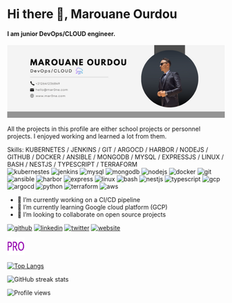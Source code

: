 # Hi there 👋, Marouane Ourdou
#### I am junior DevOps/CLOUD engineer.
![I am junior DevOps/CLOUD engineer.](./banner_mrri.png)

All the projects in this profile are either school projects or personnel projects. I enjoyed working and learned a lot from them.

Skills: KUBERNETES / JENKINS / GIT / ARGOCD / HARBOR / NODEJS / GITHUB / DOCKER / ANSIBLE / MONGODB / MYSQL / EXPRESSJS / LINUX / BASH / NESTJS / TYPESCRIPT / TERRAFORM <br>
<img src='https://unpkg.com/simple-icons@v7/icons/kubernetes.svg' alt='kubernestes' height='40'>
<img src='https://unpkg.com/simple-icons@v7/icons/jenkins.svg' alt='jenkins' height='40'>
<img src='https://unpkg.com/simple-icons@v7/icons/mysql.svg' alt='mysql' height='40'>
<img src='https://unpkg.com/simple-icons@v7/icons/mongodb.svg' alt='mongodb' height='40'>
<img src='https://cdn.jsdelivr.net/npm/simple-icons@3.0.1/icons/node-dot-js.svg' alt='nodejs' height='40'>
<img src='https://unpkg.com/simple-icons@v7/icons/docker.svg' alt='docker' height='40'>
<img src='https://unpkg.com/simple-icons@v7/icons/git.svg' alt='git' height='40'>
<img src='https://unpkg.com/simple-icons@v7/icons/ansible.svg' alt='ansible' height='40'>
<img src='https://unpkg.com/simple-icons@v7/icons/harbor.svg' alt='harbor' height='40'>
<img src='https://unpkg.com/simple-icons@v7/icons/express.svg' alt='express' height='40'>
<img src='https://unpkg.com/simple-icons@v7/icons/linux.svg' alt='linux' height='40'>
<img src='https://unpkg.com/simple-icons@v7/icons/gnubash.svg' alt='bash' height='40'>
<img src='https://unpkg.com/simple-icons@v7/icons/nestjs.svg' alt='nestjs' height='40'>
<img src='https://unpkg.com/simple-icons@v7/icons/typescript.svg' alt='typescript' height='40'>
<img src='https://unpkg.com/simple-icons@v7/icons/googlecloud.svg' alt='gcp' height='40'>
<img src='https://unpkg.com/simple-icons@v7/icons/argo.svg' alt='argocd' height='40'>
<img src='https://upload.wikimedia.org/wikipedia/commons/thumb/c/c3/Python-logo-notext.svg/800px-Python-logo-notext.svg.png' alt='python' height='40'>
<img src='https://s3-ap-southeast-2.amazonaws.com/content-prod-529546285894/2020/03/tf.png' alt='terraform' height='40'>
<img src='https://datacom.com/content/dam/logos/partner-client-logos/AWS_Logo_White.png' alt='aws' height='40'>



- 🔭 I’m currently working on a CI/CD pipeline 
- 🌱 I’m currently learning Google cloud platform (GCP) 
- 👯 I’m looking to collaborate on open source projects 


[<img src='https://cdn.jsdelivr.net/npm/simple-icons@3.0.1/icons/github.svg' alt='github' height='40'>](https://github.com/marOne-mrri)  [<img src='https://cdn.jsdelivr.net/npm/simple-icons@3.0.1/icons/linkedin.svg' alt='linkedin' height='40'>](https://www.linkedin.com/in/marouane-ourdou/)  [<img src='https://cdn.jsdelivr.net/npm/simple-icons@3.0.1/icons/twitter.svg' alt='twitter' height='40'>](https://twitter.com/__mar0ne__)  [<img src='https://cdn.jsdelivr.net/npm/simple-icons@3.0.1/icons/icloud.svg' alt='website' height='40'>](http://mar0ne.com)  

<a href='https://github.com/pricing'><img src='https://raw.githubusercontent.com/acervenky/animated-github-badges/master/assets/pro.gif' width='40' height='40'></a> 

[![Top Langs](https://github-readme-stats.vercel.app/api/top-langs/?username=mar-0ne)](https://github.com/anuraghazra/github-readme-stats)

![GitHub streak stats](https://github-readme-streak-stats.herokuapp.com/?user=mar-0ne)  

![Profile views](https://gpvc.arturio.dev/mar-0ne)  
